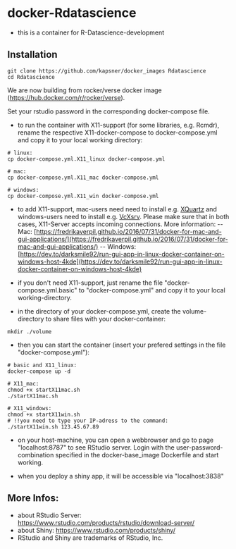 # docker-Rdatascience

- this is a container for R-Datascience-development  

## Installation

```
git clone https://github.com/kapsner/docker_images Rdatascience
cd Rdatascience
```

We are now building from rocker/verse docker image (https://hub.docker.com/r/rocker/verse).

Set your rstudio password in the corresponding docker-compose file.

- to run the container with X11-support (for some libraries, e.g. Rcmdr), rename the respective X11-docker-compose to docker-compose.yml and copy it to your local working directory:

```
# linux:
cp docker-compose.yml.X11_linux docker-compose.yml

# mac:
cp docker-compose.yml.X11_mac docker-compose.yml

# windows:
cp docker-compose.yml.X11_win docker-compose.yml
```

- to add X11-support, mac-users need need to install e.g. [XQuartz](https://www.xquartz.org/) and windows-users need to install e.g. [VcXsrv](https://sourceforge.net/projects/vcxsrv/). 
Please make sure that in both cases, X11-Server accepts incoming connections. 
More information: 
    -- Mac: [https://fredrikaverpil.github.io/2016/07/31/docker-for-mac-and-gui-applications/](https://fredrikaverpil.github.io/2016/07/31/docker-for-mac-and-gui-applications/) 
    -- Windows: [https://dev.to/darksmile92/run-gui-app-in-linux-docker-container-on-windows-host-4kde](https://dev.to/darksmile92/run-gui-app-in-linux-docker-container-on-windows-host-4kde)

- if you don't need X11-support, just rename the file "docker-compose.yml.basic" to "docker-compose.yml" and copy it to your local working-directory.

- in the directory of your docker-compose.yml, create the volume-directory to share files with your docker-container:  

```
mkdir ./volume  
```

- then you can start the container (insert your prefered settings in the file "docker-compose.yml"):  

```
# basic and X11_linux:
docker-compose up -d 

# X11_mac:
chmod +x startX11mac.sh
./startX11mac.sh

# X11_windows:
chmod +x startX11win.sh
# !!you need to type your IP-adress to the command:
./startX11win.sh 123.45.67.89
```

- on your host-machine, you can open a webbrowser and go to page "localhost:8787" to see RStudio server. Login with the user-password-combination specified in the docker-base_image Dockerfile and start working.  

- when you deploy a shiny app, it will be accessible via "localhost:3838"

## More Infos:
- about RStudio Server: https://www.rstudio.com/products/rstudio/download-server/  
- about Shiny: https://www.rstudio.com/products/shiny/  
- RStudio and Shiny are trademarks of RStudio, Inc.  